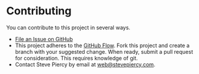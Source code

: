 Contributing
============

You can contribute to this project in several ways.

* [File an Issue on GitHub](https://github.com/stevepiercy/twitter_oauth/issues)
* This project adheres to the [GitHub Flow](https://guides.github.com/introduction/flow/index.html). Fork this project and create a branch with your suggested change. When ready, submit a pull request for consideration. This requires knowledge of git.
* Contact Steve Piercy by email at [web@stevepiercy.com](mailto:web@stevepiercy.com).

